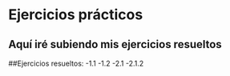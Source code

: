 # Ejercicios prácticos

## Aquí iré subiendo mis ejercicios resueltos

##Ejercicios resueltos:
-1.1
-1.2
-2.1
-2.1.2
